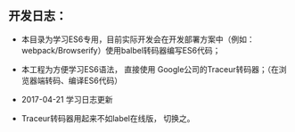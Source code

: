 ## 开发日志：
* 本目录为学习ES6专用，目前实际开发会在开发部署方案中（例如： webpack/Browserify）使用balbel转码器编写ES6代码；
* 本工程为方便学习ES6语法， 直接使用 Google公司的Traceur转码器；（在浏览器端转码、编译ES6代码）

* 2017-04-21 学习日志更新
* Traceur转码器用起来不如label在线版， 切换之。
